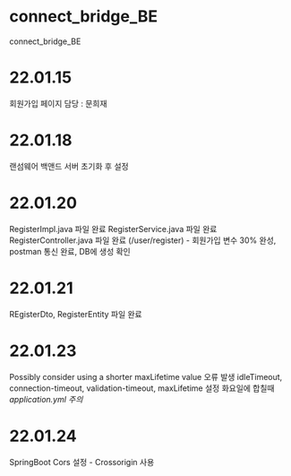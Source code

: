 # connect_bridge_BE
connect_bridge_BE
# 22.01.15
회원가입 페이지 담당 : 문희재
# 22.01.18
랜섬웨어 백앤드 서버 초기화 후 설정
# 22.01.20
RegisterImpl.java 파일 완료
RegisterService.java 파일 완료
RegisterController.java 파일 완료 (/user/register) - 회원가입
변수 30% 완성, postman 통신 완료, DB에 생성 확인
# 22.01.21
REgisterDto, RegisterEntity 파일 완료
# 22.01.23
Possibly consider using a shorter maxLifetime value 오류 발생
idleTimeout, connection-timeout, validation-timeout, maxLifetime 설정
화요일에 합칠때 *application.yml 주의*
# 22.01.24
SpringBoot Cors 설정 - Crossorigin 사용